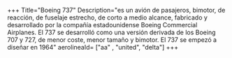 +++
Title="Boeing 737"
Description="es un avión de pasajeros, bimotor, de reacción, de fuselaje estrecho, de corto a medio alcance, fabricado y desarrollado por la compañía estadounidense Boeing Commercial Airplanes. El 737 se desarrolló como una versión derivada de los Boeing 707 y 727, de menor coste, menor tamaño y bimotor. El 737 se empezó a diseñar en 1964"
aerolineaId= ["aa" , "united", "delta"]
+++


